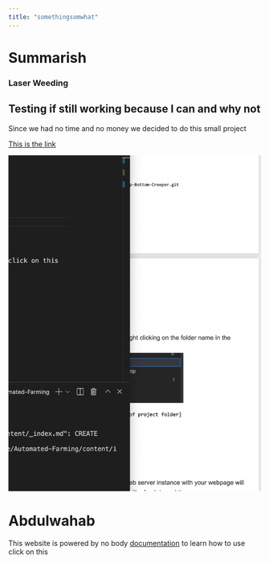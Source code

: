```yaml
---
title: "somethingsomwhat"
---
```


# Summarish
### Laser Weeding 
## Testing if still working because I can and why not




Since we had no time and no money we decided to do this small project

[This is the link](www.google.com)

![](images/123.png)

# Abdulwahab

This website is powered by no body [documentation](https://learn.netlify.app/en/) to learn how to use click on this
